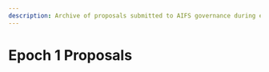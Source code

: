 ```yaml
---
description: Archive of proposals submitted to AIFS governance during epoch 1
---
```


# Epoch 1 Proposals

